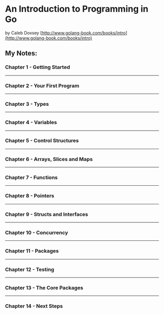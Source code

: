 # An Introduction to Programming in Go
by Caleb Doxsey
[http://www.golang-book.com/books/intro](http://www.golang-book.com/books/intro)

## My Notes:

### Chapter 1 - Getting Started

---

### Chapter 2 - Your First Program

---

### Chapter 3 - Types

---

### Chapter 4 - Variables

---

### Chapter 5 - Control Structures

---

### Chapter 6 - Arrays, Slices and Maps

---

### Chapter 7 - Functions

---

### Chapter 8 - Pointers

---

### Chapter 9 - Structs and Interfaces

---

### Chapter 10 - Concurrency

---

### Chapter 11 - Packages

---

### Chapter 12 - Testing

---

### Chapter 13 - The Core Packages

---

### Chapter 14 - Next Steps
